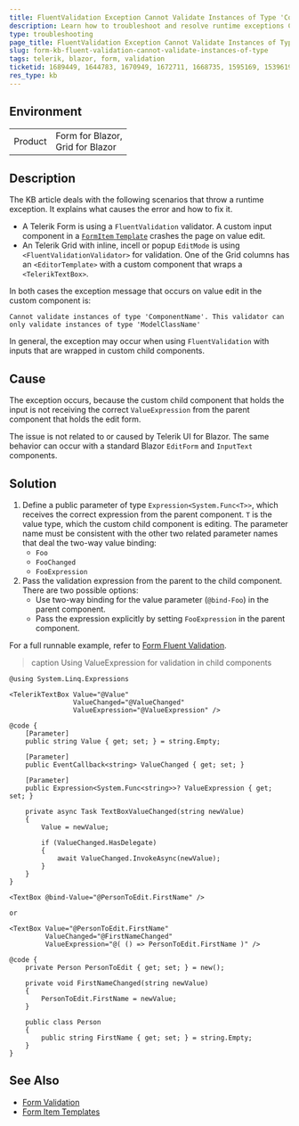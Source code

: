 ```yaml
---
title: FluentValidation Exception Cannot Validate Instances of Type 'ComponentName'
description: Learn how to troubleshoot and resolve runtime exceptions Cannot Validate Instances of Type 'ComponentName'. This Validator Can only Validate Instances of Type 'ModelClassName' in Blazor apps.
type: troubleshooting
page_title: FluentValidation Exception Cannot Validate Instances of Type 'ComponentName'. This Validator Can only Validate Instances of Type 'ModelClassName'
slug: form-kb-fluent-validation-cannot-validate-instances-of-type
tags: telerik, blazor, form, validation
ticketid: 1689449, 1644783, 1670949, 1672711, 1668735, 1595169, 1539619
res_type: kb
---
```


## Environment

<table>
    <tbody>
        <tr>
            <td>Product</td>
            <td>
                Form for Blazor, <br />
                Grid for Blazor
            </td>
        </tr>
    </tbody>
</table>

## Description

The KB article deals with the following scenarios that throw a runtime exception. It explains what causes the error and how to fix it.

* A Telerik Form is using a `FluentValidation` validator. A custom input component in a [`FormItem` `Template`](slug:form-formitems-template) crashes the page on value edit.
* An Telerik Grid with inline, incell or popup `EditMode` is using `<FluentValidationValidator>` for validation. One of the Grid columns has an `<EditorTemplate>` with a custom component that wraps a `<TelerikTextBox>`.

In both cases the exception message that occurs on value edit in the custom component is:

`Cannot validate instances of type 'ComponentName'. This validator can only validate instances of type 'ModelClassName'`

In general, the exception may occur when using `FluentValidation` with inputs that are wrapped in custom child components.

## Cause

The exception occurs, because the custom child component that holds the input is not receiving the correct `ValueExpression` from the parent component that holds the edit form.

The issue is not related to or caused by Telerik UI for Blazor. The same behavior can occur with a standard Blazor `EditForm` and `InputText` components.

## Solution

1. Define a public parameter of type `Expression<System.Func<T>>`, which receives the correct expression from the parent component. `T` is the value type, which the custom child component is editing. The parameter name must be consistent with the other two related parameter names that deal the two-way value binding:
    * `Foo`
    * `FooChanged`
    * `FooExpression`
1. Pass the validation expression from the parent to the child component. There are two possible options:
    * Use two-way binding for the value parameter (`@bind-Foo`) in the parent component.
    * Pass the expression explicitly by setting `FooExpression` in the parent component.

For a full runnable example, refer to [Form Fluent Validation](slug:form-validation#fluent-validation).

>caption Using ValueExpression for validation in child components

```RAZOR TextBox.razor
@using System.Linq.Expressions

<TelerikTextBox Value="@Value"
                ValueChanged="@ValueChanged"
                ValueExpression="@ValueExpression" />

@code {
    [Parameter]
    public string Value { get; set; } = string.Empty;

    [Parameter]
    public EventCallback<string> ValueChanged { get; set; }

    [Parameter]
    public Expression<System.Func<string>>? ValueExpression { get; set; }

    private async Task TextBoxValueChanged(string newValue)
    {
        Value = newValue;

        if (ValueChanged.HasDelegate)
        {
            await ValueChanged.InvokeAsync(newValue);
        }
    }
}
````
````RAZOR Home.razor
<TextBox @bind-Value="@PersonToEdit.FirstName" />

or

<TextBox Value="@PersonToEdit.FirstName"
         ValueChanged="@FirstNameChanged"
         ValueExpression="@( () => PersonToEdit.FirstName )" />

@code {
    private Person PersonToEdit { get; set; } = new();

    private void FirstNameChanged(string newValue)
    {
        PersonToEdit.FirstName = newValue;
    }

    public class Person
    {
        public string FirstName { get; set; } = string.Empty;
    }
}
````

## See Also

* [Form Validation](slug:form-validation#fluent-validation)
* [Form Item Templates](slug:form-formitems-template)
